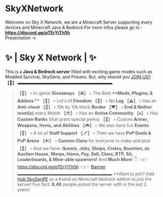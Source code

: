 ﻿# SkyXNetwork
 Welcome on Sky X Network, we are a Minecraft Server supporting every devices and Minecraft Java & Bedrock
For more infos please go to : **https://discord.gg/pTErYjTh5h**  
Presentation ->

# ✨ | Sky X Network | ✨  
This is a **Java & Bedrock server** filled with exciting game modes such as Modded Survival, SkyGens, and Prisons. But, why should you [JOIN US?](https://discord.gg/pTErYjTh5h) 【🤔】
▬▬▬▬▬▬▬▬▬▬▬▬▬▬▬▬▬▬▬▬▬▬
> 【🎁】 `>` In-game **__Giveaways__**
> 【🚔】 `>` The Best __**Mods, Plugins, & Addons **__ 
> 【🦅】 `>` Lot's of **__Freedom__**
> 【🚫】 `>` No **__Lag__**
> 【⚠️】 `>` Has an **__Anti-cheat__**
> 【🔗】 `>` 10k by 10k block **Border**
> 【❤️】 `>` **End & Nether reset(s)** every Month
> 【😎】 `>` Has an **__Active Community__** 
> 【♦️】 `>` Has **__Custom Ranks__** (that grant special perks) 
> 【📣】 `>` Custom **__Armor, Weapons, Items, and Abilities__** 
> 【🎮】 `>` We also have fun **__Events__** 
> 【🚨】 `>` A lot of **__Staff Support__** 
> 【🗡️】 `>` Then we have **__PvP Duels & PvP Arena__**
> 【🔊】 `>` **__Custom Clans__** for everyone to make and pick
> 【🗿】 `>` And we have: **__Quests, Jobs,  Shops, Crates, Bounties, an Auction House, Warps, Home, Pay, Sell, Clans, RTP, Sit, Leaderboards, & Mine-able spawners!__**
And **__Much More__**! 👇
✨👉 https://discord.gg/pTErYjTh5h 👈 ✨ 
                                  [Banner](https://tenor.com/mo4TzVH3zdV.gif)
▬▬▬▬▬▬▬▬▬▬▬▬▬▬▬▬▬▬▬▬▬▬
**Want to join? Add [Hub SkyGenPE](https://www.xbox.com/en-US/play/user/Hub%20SkyGenPE) as a friend on Minecraft bedrock edition to join the server! Fun fact: **8.4K** people joined the server with in the last 2 years!
